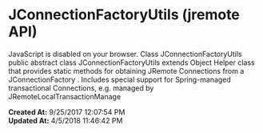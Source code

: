 # JConnectionFactoryUtils (jremote API)

JavaScript is disabled on your browser. Class JConnectionFactoryUtils public abstract class JConnectionFactoryUtils extends Object Helper class that provides static methods for obtaining JRemote Connections from a JConnectionFactory . Includes special support for Spring-managed transactional Connections, e.g. managed by JRemoteLocalTransactionManage  

**Created At:** 9/25/2017 12:07:54 PM  
**Updated At:** 4/5/2018 11:46:42 PM  

